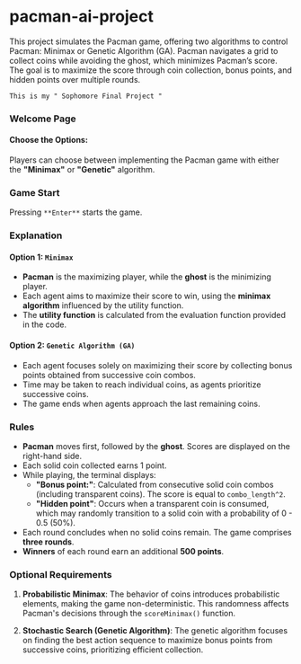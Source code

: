 # pacman-ai-project
This project simulates the Pacman game, offering two algorithms to control Pacman: Minimax or Genetic Algorithm (GA). Pacman navigates a grid to collect coins while avoiding the ghost, which minimizes Pacman’s score. The goal is to maximize the score through coin collection, bonus points, and hidden points over multiple rounds.

` This is my " Sophomore Final Project " `

### Welcome Page

#### Choose the Options:
Players can choose between implementing the Pacman game with either the **"Minimax"** or **"Genetic"** algorithm.

### Game Start

Pressing ` **Enter** ` starts the game.

### Explanation

#### Option 1: `Minimax`

- **Pacman** is the maximizing player, while the **ghost** is the minimizing player.
- Each agent aims to maximize their score to win, using the **minimax algorithm** influenced by the utility function.
- The **utility function** is calculated from the evaluation function provided in the code.

#### Option 2: `Genetic Algorithm (GA)`

- Each agent focuses solely on maximizing their score by collecting bonus points obtained from successive coin combos.
- Time may be taken to reach individual coins, as agents prioritize successive coins.
- The game ends when agents approach the last remaining coins.

### Rules

- **Pacman** moves first, followed by the **ghost**. Scores are displayed on the right-hand side.
- Each solid coin collected earns 1 point.
- While playing, the terminal displays:
  - **"Bonus point:"**: Calculated from consecutive solid coin combos (including transparent coins). The score is equal to `combo_length^2`.
  - **"Hidden point"**: Occurs when a transparent coin is consumed, which may randomly transition to a solid coin with a probability of 0 - 0.5 (50%).
- Each round concludes when no solid coins remain. The game comprises **three rounds**.
- **Winners** of each round earn an additional **500 points**.

### Optional Requirements

1. **Probabilistic Minimax**: The behavior of coins introduces probabilistic elements, making the game non-deterministic. This randomness affects Pacman's decisions through the `scoreMinimax()` function.
  
2. **Stochastic Search (Genetic Algorithm)**: The genetic algorithm focuses on finding the best action sequence to maximize bonus points from successive coins, prioritizing efficient collection.


